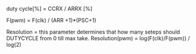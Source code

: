 duty cycle[%] = CCRX / ARRX [%]

F(pwm) = F(clk) / (ARR +1)*(PSC+1)

Resolution = this parameter determines that how many seteps should DUTYCYCLE from 0 till max take.
Resolution(pwm) = log(F(clk)/F(pwm)) / log(2)  